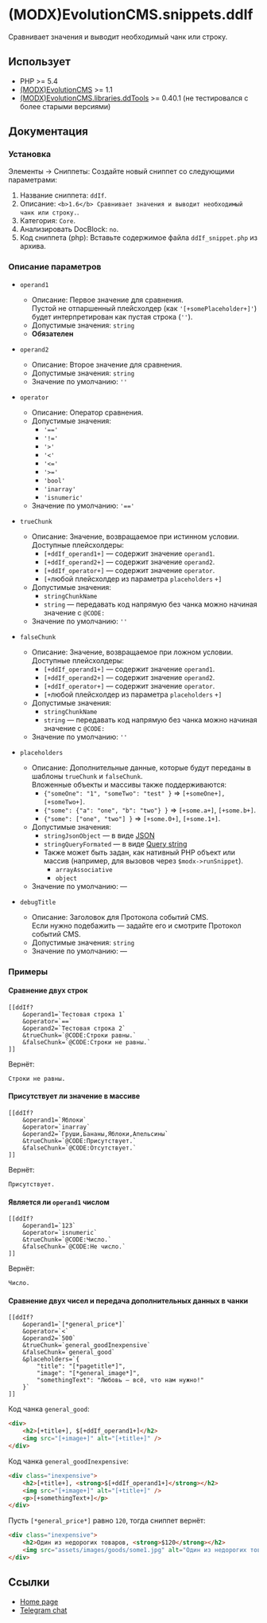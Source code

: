 # (MODX)EvolutionCMS.snippets.ddIf

Сравнивает значения и выводит необходимый чанк или строку.


## Использует

* PHP >= 5.4
* [(MODX)EvolutionCMS](https://github.com/evolution-cms/evolution) >= 1.1
* [(MODX)EvolutionCMS.libraries.ddTools](https://code.divandesign.biz/modx/ddtools) >= 0.40.1 (не тестировался с более старыми версиями)


## Документация


### Установка

Элементы → Сниппеты: Создайте новый сниппет со следующими параметрами:

1. Название сниппета: `ddIf`.
2. Описание: `<b>1.6</b> Сравнивает значения и выводит необходимый чанк или строку.`.
3. Категория: `Core`.
4. Анализировать DocBlock: `no`.
5. Код сниппета (php): Вставьте содержимое файла `ddIf_snippet.php` из архива.


### Описание параметров

* `operand1`
	* Описание: Первое значение для сравнения.  
		Пустой не отпаршенный плейсхолдер (как `'[+somePlaceholder+]'`) будет интерпретирован как пустая строка (`''`).
	* Допустимые значения: `string`
	* **Обязателен**
	
* `operand2`
	* Описание: Второе значение для сравнения.
	* Допустимые значения: `string`
	* Значение по умолчанию: `''`
	
* `operator`
	* Описание: Оператор сравнения.
	* Допустимые значения:
		* `'=='`
		* `'!='`
		* `'>'`
		* `'<'`
		* `'<='`
		* `'>='`
		* `'bool'`
		* `'inarray'`
		* `'isnumeric'`
	* Значение по умолчанию: `'=='`
	
* `trueChunk`
	* Описание: Значение, возвращаемое при истинном условии.
		Доступные плейсхолдеры:
		* `[+ddIf_operand1+]` — содержит значение `operand1`.
		* `[+ddIf_operand2+]` — содержит значение `operand2`.
		* `[+ddIf_operator+]` — содержит значение `operator`.
		* `[+`любой плейсхолдер из параметра `placeholders` `+]`
	* Допустимые значения:
		* `stringChunkName`
		* `string` — передавать код напрямую без чанка можно начиная значение с `@CODE:`
	* Значение по умолчанию: `''`
	
* `falseChunk`
	* Описание: Значение, возвращаемое при ложном условии. 
		Доступные плейсхолдеры:
		* `[+ddIf_operand1+]` — содержит значение `operand1`.
		* `[+ddIf_operand2+]` — содержит значение `operand2`.
		* `[+ddIf_operator+]` — содержит значение `operator`.
		* `[+`любой плейсхолдер из параметра `placeholders` `+]`
	* Допустимые значения:
		* `stringChunkName`
		* `string` — передавать код напрямую без чанка можно начиная значение с `@CODE:`
	* Значение по умолчанию: `''`
	
* `placeholders`
	* Описание:
		Дополнительные данные, которые будут переданы в шаблоны `trueChunk` и `falseChunk`.  
		Вложенные объекты и массивы также поддерживаются:
		* `{"someOne": "1", "someTwo": "test" }` => `[+someOne+], [+someTwo+]`.
		* `{"some": {"a": "one", "b": "two"} }` => `[+some.a+]`, `[+some.b+]`.
		* `{"some": ["one", "two"] }` => `[+some.0+]`, `[+some.1+]`.
	* Допустимые значения:
		* `stringJsonObject` — в виде [JSON](https://ru.wikipedia.org/wiki/JSON)
		* `stringQueryFormated` — в виде [Query string](https://en.wikipedia.org/wiki/Query_string)
		* Также может быть задан, как нативный PHP объект или массив (например, для вызовов через `$modx->runSnippet`).
			* `arrayAssociative`
			* `object`
	* Значение по умолчанию: —
	
* `debugTitle`
	* Описание: Заголовок для Протокола событий CMS.  
		Если нужно подебажить — задайте его и смотрите Протокол событий CMS.
	* Допустимые значения: `string`
	* Значение по умолчанию: —


### Примеры


#### Сравнение двух строк

```
[[ddIf?
	&operand1=`Тестовая строка 1`
	&operator=`==`
	&operand2=`Тестовая строка 2`
	&trueChunk=`@CODE:Строки равны.`
	&falseChunk=`@CODE:Строки не равны.`
]]
```

Вернёт:

```
Строки не равны.
```


#### Присутствует ли значение в массиве

```
[[ddIf?
	&operand1=`Яблоки`
	&operator=`inarray`
	&operand2=`Груши,Бананы,Яблоки,Апельсины`
	&trueChunk=`@CODE:Присутствует.`
	&falseChunk=`@CODE:Отсутствует.`
]]
```

Вернёт:

```
Присутствует.
```


#### Является ли `operand1` числом

```
[[ddIf?
	&operand1=`123`
	&operator=`isnumeric`
	&trueChunk=`@CODE:Число.`
	&falseChunk=`@CODE:Не число.`
]]
```

Вернёт:

```
Число.
```


#### Сравнение двух чисел и передача дополнительных данных в чанки

```
[[ddIf?
	&operand1=`[*general_price*]`
	&operator=`<`
	&operand2=`500`
	&trueChunk=`general_goodInexpensive`
	&falseChunk=`general_good`
	&placeholders=`{
		"title": "[*pagetitle*]",
		"image": "[*general_image*]",
		"somethingText": "Любовь — всё, что нам нужно!"
	}`
]]
```

Код чанка `general_good`:

```html
<div>
	<h2>[+title+], $[+ddIf_operand1+]</h2>
	<img src="[+image+]" alt="[+title+]" />
</div>
```

Код чанка `general_goodInexpensive`:

```html
<div class="inexpensive">
	<h2>[+title+], <strong>$[+ddIf_operand1+]</strong></h2>
	<img src="[+image+]" alt="[+title+]" />
	<p>[+somethingText+]</p>
</div>
```

Пусть `[*general_price*]` равно `120`, тогда сниппет вернёт:

```html
<div class="inexpensive">
	<h2>Один из недорогих товаров, <strong>$120</strong></h2>
	<img src="assets/images/goods/some1.jpg" alt="Один из недорогих товаров" />
</div>
```


## Ссылки

* [Home page](https://code.divandesign.ru/modx/ddif)
* [Telegram chat](https://t.me/dd_code)


<link rel="stylesheet" type="text/css" href="https://DivanDesign.ru/assets/files/ddMarkdown.css" />